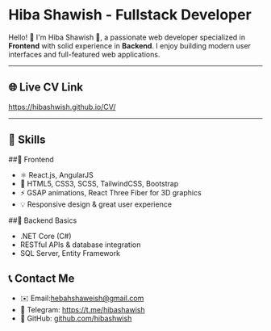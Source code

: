 # Hiba Shawish - Fullstack Developer

Hello! 👋 I'm Hiba Shawish 🚀, a passionate web developer specialized in **Frontend** with solid experience in **Backend**. I enjoy building modern user interfaces and full-featured web applications.

---

## 🌐 Live CV Link
https://hibashwish.github.io/CV/

---

## 🧰 Skills

##🚀 Frontend
- ⚛️ React.js, AngularJS 
- 🎨 HTML5, CSS3, SCSS, TailwindCSS, Bootstrap  
- ⚡ GSAP animations, React Three Fiber for 3D graphics  
- 💡 Responsive design & great user experience  

##🚀 Backend Basics
- .NET Core (C#)  
- RESTful APIs & database integration  
- SQL Server, Entity Framework

## 📞 Contact Me

- ✉️ Email:hebahshaweish@gmail.com
- 🔗 Telegram: https://t.me/hibashawish
- 🐙 GitHub: [github.com/hibashwish](https://github.com/hibashwish)  
